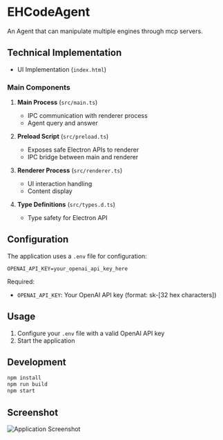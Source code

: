 # EHCodeAgent

An Agent that can manipulate multiple engines through mcp servers.


## Technical Implementation
- UI Implementation (`index.html`)

### Main Components

1. **Main Process** (`src/main.ts`)
   - IPC communication with renderer process
   - Agent query and answer

2. **Preload Script** (`src/preload.ts`)
   - Exposes safe Electron APIs to renderer
   - IPC bridge between main and renderer

3. **Renderer Process** (`src/renderer.ts`)
   - UI interaction handling
   - Content display

4. **Type Definitions** (`src/types.d.ts`)
   - Type safety for Electron API

## Configuration

The application uses a `.env` file for configuration:

```
OPENAI_API_KEY=your_openai_api_key_here
```

Required:
- `OPENAI_API_KEY`: Your OpenAI API key (format: sk-[32 hex characters])

## Usage
1. Configure your `.env` file with a valid OpenAI API key
2. Start the application

## Development

```bash
npm install
npm run build
npm start
```

## Screenshot

![Application Screenshot]()
